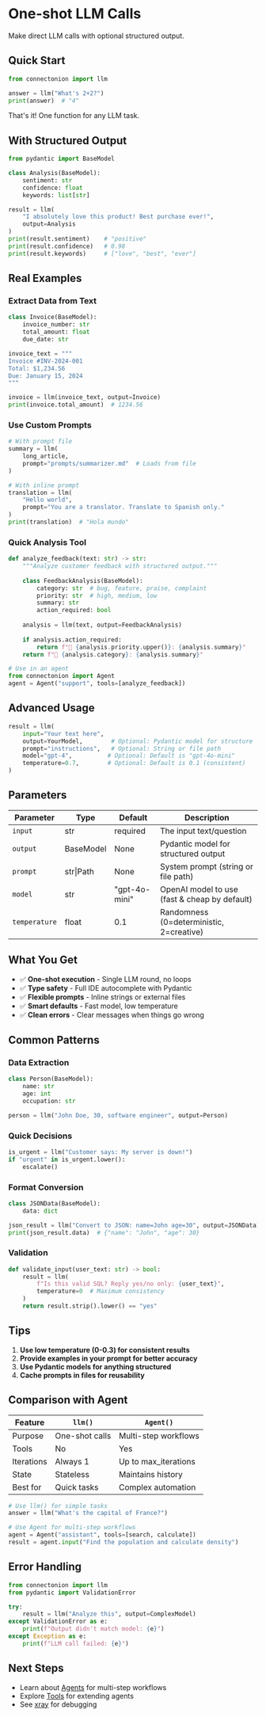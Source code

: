 # One-shot LLM Calls

Make direct LLM calls with optional structured output.

## Quick Start

```python
from connectonion import llm

answer = llm("What's 2+2?")  
print(answer)  # "4"
```

That's it! One function for any LLM task.

## With Structured Output

```python
from pydantic import BaseModel

class Analysis(BaseModel):
    sentiment: str
    confidence: float
    keywords: list[str]

result = llm(
    "I absolutely love this product! Best purchase ever!",
    output=Analysis
)
print(result.sentiment)    # "positive"
print(result.confidence)   # 0.98
print(result.keywords)     # ["love", "best", "ever"]
```

## Real Examples

### Extract Data from Text

```python
class Invoice(BaseModel):
    invoice_number: str
    total_amount: float
    due_date: str

invoice_text = """
Invoice #INV-2024-001
Total: $1,234.56
Due: January 15, 2024
"""

invoice = llm(invoice_text, output=Invoice)
print(invoice.total_amount)  # 1234.56
```

### Use Custom Prompts

```python
# With prompt file
summary = llm(
    long_article,
    prompt="prompts/summarizer.md"  # Loads from file
)

# With inline prompt
translation = llm(
    "Hello world",
    prompt="You are a translator. Translate to Spanish only."
)
print(translation)  # "Hola mundo"
```

### Quick Analysis Tool

```python
def analyze_feedback(text: str) -> str:
    """Analyze customer feedback with structured output."""
    
    class FeedbackAnalysis(BaseModel):
        category: str  # bug, feature, praise, complaint
        priority: str  # high, medium, low
        summary: str
        action_required: bool
    
    analysis = llm(text, output=FeedbackAnalysis)
    
    if analysis.action_required:
        return f"🚨 {analysis.priority.upper()}: {analysis.summary}"
    return f"📝 {analysis.category}: {analysis.summary}"

# Use in an agent
from connectonion import Agent
agent = Agent("support", tools=[analyze_feedback])
```

## Advanced Usage

```python
result = llm(
    input="Your text here",
    output=YourModel,        # Optional: Pydantic model for structure
    prompt="instructions",   # Optional: String or file path
    model="gpt-4",          # Optional: Default is "gpt-4o-mini"
    temperature=0.7,        # Optional: Default is 0.1 (consistent)
)
```

## Parameters

| Parameter | Type | Default | Description |
|-----------|------|---------|-------------|
| `input` | str | required | The input text/question |
| `output` | BaseModel | None | Pydantic model for structured output |
| `prompt` | str\|Path | None | System prompt (string or file path) |
| `model` | str | "gpt-4o-mini" | OpenAI model to use (fast & cheap by default) |
| `temperature` | float | 0.1 | Randomness (0=deterministic, 2=creative) |

## What You Get

- ✅ **One-shot execution** - Single LLM round, no loops
- ✅ **Type safety** - Full IDE autocomplete with Pydantic
- ✅ **Flexible prompts** - Inline strings or external files
- ✅ **Smart defaults** - Fast model, low temperature
- ✅ **Clean errors** - Clear messages when things go wrong

## Common Patterns

### Data Extraction
```python
class Person(BaseModel):
    name: str
    age: int
    occupation: str

person = llm("John Doe, 30, software engineer", output=Person)
```

### Quick Decisions
```python
is_urgent = llm("Customer says: My server is down!") 
if "urgent" in is_urgent.lower():
    escalate()
```

### Format Conversion
```python
class JSONData(BaseModel):
    data: dict

json_result = llm("Convert to JSON: name=John age=30", output=JSONData)
print(json_result.data)  # {"name": "John", "age": 30}
```

### Validation
```python
def validate_input(user_text: str) -> bool:
    result = llm(
        f"Is this valid SQL? Reply yes/no only: {user_text}",
        temperature=0  # Maximum consistency
    )
    return result.strip().lower() == "yes"
```

## Tips

1. **Use low temperature (0-0.3) for consistent results**
2. **Provide examples in your prompt for better accuracy**
3. **Use Pydantic models for anything structured**
4. **Cache prompts in files for reusability**

## Comparison with Agent

| Feature | `llm()` | `Agent()` |
|---------|---------|-----------|
| Purpose | One-shot calls | Multi-step workflows |
| Tools | No | Yes |
| Iterations | Always 1 | Up to max_iterations |
| State | Stateless | Maintains history |
| Best for | Quick tasks | Complex automation |

```python
# Use llm() for simple tasks
answer = llm("What's the capital of France?")

# Use Agent for multi-step workflows
agent = Agent("assistant", tools=[search, calculate])
result = agent.input("Find the population and calculate density")
```

## Error Handling

```python
from connectonion import llm
from pydantic import ValidationError

try:
    result = llm("Analyze this", output=ComplexModel)
except ValidationError as e:
    print(f"Output didn't match model: {e}")
except Exception as e:
    print(f"LLM call failed: {e}")
```

## Next Steps

- Learn about [Agents](agents.md) for multi-step workflows
- Explore [Tools](tools.md) for extending agents
- See [xray](xray.md) for debugging
